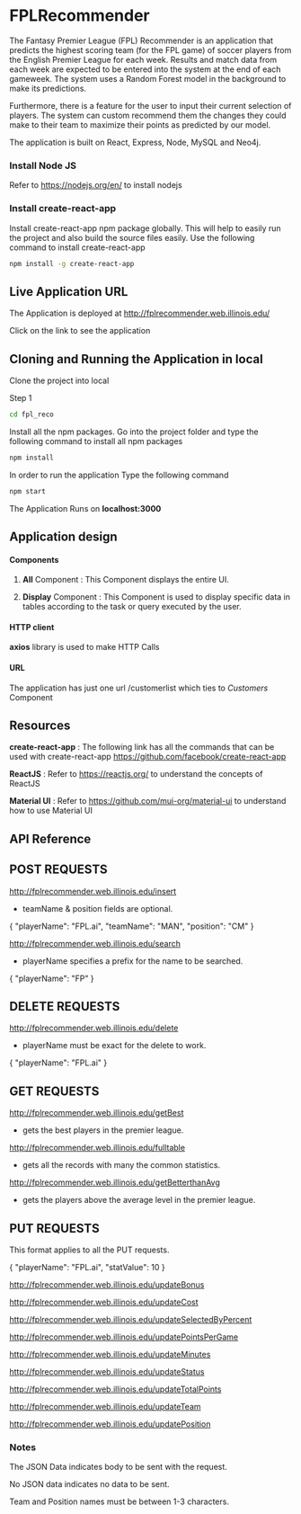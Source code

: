# FPLRecommender

The Fantasy Premier League (FPL) Recommender is an application that predicts the highest scoring team (for the FPL game) of soccer players from the English Premier League for each week. Results and match data from each week are expected to be entered into the system at the end of each gameweek. The system uses a Random Forest model in the background to make its predictions.

Furthermore, there is a feature for the user to input their current selection of players. The system can custom recommend them the changes they could make to their team to maximize their points as predicted by our model.

The application is built on React, Express, Node, MySQL and Neo4j.

### Install Node JS
Refer to https://nodejs.org/en/ to install nodejs

### Install create-react-app
Install create-react-app npm package globally. This will help to easily run the project and also build the source files easily. Use the following command to install create-react-app

```bash
npm install -g create-react-app
```
## Live Application URL

The Application is deployed at http://fplrecommender.web.illinois.edu/

Click on the link to see the application

## Cloning and Running the Application in local

Clone the project into local

Step 1

```bash
cd fpl_reco
```

Install all the npm packages. Go into the project folder and type the following command to install all npm packages

```bash
npm install
```

In order to run the application Type the following command

```bash
npm start
```

The Application Runs on **localhost:3000**

## Application design

#### Components

1. **All** Component : This Component displays the entire UI.

2. **Display** Component : This Component is used to display specific data in tables according to the task or query executed by the user.

#### HTTP client

**axios** library is used to make HTTP Calls

#### URL

The application has just one url /customerlist which ties to *Customers* Component

## Resources

**create-react-app** : The following link has all the commands that can be used with create-react-app
https://github.com/facebook/create-react-app

**ReactJS** : Refer to https://reactjs.org/ to understand the concepts of ReactJS

**Material UI** : Refer to https://github.com/mui-org/material-ui to understand how to use Material UI

## API Reference

## POST REQUESTS

http://fplrecommender.web.illinois.edu/insert

- teamName & position fields are optional.

{
"playerName": "FPL.ai",
"teamName": "MAN",
"position": "CM"
}

http://fplrecommender.web.illinois.edu/search

- playerName specifies a prefix for the name to be searched.

{
"playerName": "FP"
}

## DELETE REQUESTS

http://fplrecommender.web.illinois.edu/delete

- playerName must be exact for the delete to work.

{
"playerName": "FPL.ai"
}

## GET REQUESTS

http://fplrecommender.web.illinois.edu/getBest

- gets the best players in the premier league.

http://fplrecommender.web.illinois.edu/fulltable

- gets all the records with many the common statistics.

http://fplrecommender.web.illinois.edu/getBetterthanAvg

- gets the players above the average level in the premier league.

## PUT REQUESTS

This format applies to all the PUT requests.

{
"playerName": "FPL.ai",
"statValue": 10
}

http://fplrecommender.web.illinois.edu/updateBonus

http://fplrecommender.web.illinois.edu/updateCost

http://fplrecommender.web.illinois.edu/updateSelectedByPercent

http://fplrecommender.web.illinois.edu/updatePointsPerGame

http://fplrecommender.web.illinois.edu/updateMinutes

http://fplrecommender.web.illinois.edu/updateStatus

http://fplrecommender.web.illinois.edu/updateTotalPoints

http://fplrecommender.web.illinois.edu/updateTeam

http://fplrecommender.web.illinois.edu/updatePosition



### Notes

The JSON Data indicates body to be sent with the request.

No JSON data indicates no data to be sent.

Team and Position names must be between 1-3 characters.
